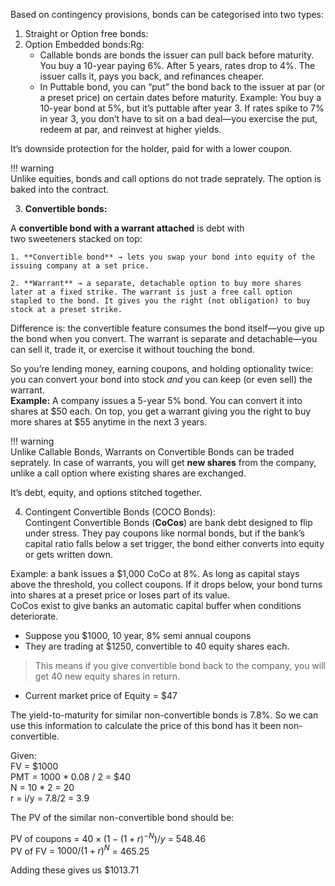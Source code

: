 Based on contingency provisions, bonds can be categorised into two types:  
1. Straight or Option free bonds:  
2. Option  Embedded bonds:Rg:  
	- Callable bonds are bonds the issuer can pull back before maturity. You buy a 10-year paying 6%. After 5 years, rates drop to 4%. The issuer calls it, pays you back, and refinances cheaper.  
	- In Puttable bond, you can “put” the bond back to the issuer at par (or a preset price) on certain dates before maturity. Example: You buy a 10-year bond at 5%, but it’s puttable after year 3. If rates spike to 7% in year 3, you don’t have to sit on a bad deal—you exercise the put, redeem at par, and reinvest at higher yields.  

It’s downside protection for the holder, paid for with a lower coupon.  

!!! warning  
    Unlike equities, bonds and call options do not trade seprately. The option is baked into the contract.  

3. **Convertible bonds:**  

A **convertible bond with a warrant attached** is debt with   
two sweeteners stacked on top:  
   
	1. **Convertible bond** → lets you swap your bond into equity of the issuing company at a set price.  
    
	2. **Warrant** → a separate, detachable option to buy more shares later at a fixed strike. The warrant is just a free call option stapled to the bond. It gives you the right (not obligation) to buy stock at a preset strike.  

Difference is: the convertible feature consumes the bond itself—you give up the bond when you convert. The warrant is separate and detachable—you can sell it, trade it, or exercise it without touching the bond.  

So you’re lending money, earning coupons, and holding optionality twice: you can convert your bond into stock *and* you can keep (or even sell) the warrant.  
**Example:** A company issues a 5-year 5% bond. You can convert it into shares at \$50 each. On top, you get a warrant giving you the right to buy more shares at \$55 anytime in the next 3 years.  

!!! warning  
    Unlike Callable Bonds, Warrants on Convertible Bonds can be traded seprately. In case of warrants, you will get **new shares** from the company, unlike a call option where existing shares are exchanged.  

It’s debt, equity, and options stitched together.  

4. Contingent Convertible Bonds (COCO Bonds):  
Contingent Convertible Bonds (**CoCos**) are bank debt designed to flip under stress. They pay coupons like normal bonds, but if the bank’s capital ratio falls below a set trigger, the bond either converts into equity or gets written down.  

Example: a bank issues a \$1,000 CoCo at 8%. As long as capital stays above the threshold, you collect coupons. If it drops below, your bond turns into shares at a preset price or loses part of its value.  
CoCos exist to give banks an automatic capital buffer when conditions deteriorate.  
- Suppose you $1000, 10 year, 8% semi annual coupons  
- They are trading at $1250, convertible to 40 equity shares each.   
> This means if you give convertible bond back to the company, you will get 40 new equity shares in return.  
- Current market price of Equity = $47  

The yield-to-maturity for similar non-convertible bonds is 7.8%.  So we can use this information to calculate the price of this bond has it been non-convertible.  

Given:  
FV = $1000  
PMT = 1000 * 0.08 / 2 = $40  
N = 10 * 2  = 20  
r = i/y = 7.8/2 = 3.9  

The PV of the similar non-convertible bond should be:  

PV of coupons = $40 \times (1 - (1+r)^{-N}) / y$ = 548.46  
PV of FV = $1000 / (1+r)^N$ = 465.25  

Adding these gives us \$1013.71  
